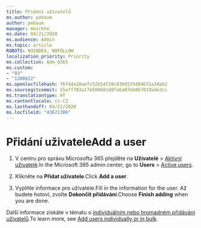 ```yaml
---
title: Přidání uživatelů
ms.author: pebaum
author: pebaum
manager: mnirkhe
ms.date: 04/21/2020
ms.audience: Admin
ms.topic: article
ROBOTS: NOINDEX, NOFOLLOW
localization_priority: Priority
ms.collection: Adm_O365
ms.custom:
- "93"
- "1200022"
ms.openlocfilehash: f6fd4a20aefc52b54f28c830d535d84631a34ab2
ms.sourcegitcommit: 55eff703a17e500681d8fa6a87eb067019ade3cc
ms.translationtype: HT
ms.contentlocale: cs-CZ
ms.lasthandoff: 04/22/2020
ms.locfileid: "43671306"
---
```

# <a name="add-a-user"></a><span data-ttu-id="9282f-102">Přidání uživatele</span><span class="sxs-lookup"><span data-stu-id="9282f-102">Add a user</span></span>

1. <span data-ttu-id="9282f-103">V centru pro správu Microsoftu 365 přejděte na **Uživatelé** > [Aktivní uživatelé](https://admin.microsoft.com/Adminportal/Home?source=applauncher#/users).</span><span class="sxs-lookup"><span data-stu-id="9282f-103">In the Microsoft 365 admin center, go to **Users** > [Active users](https://admin.microsoft.com/Adminportal/Home?source=applauncher#/users).</span></span>

2. <span data-ttu-id="9282f-104">Klikněte na **Přidat uživatele**.</span><span class="sxs-lookup"><span data-stu-id="9282f-104">Click **Add a user**.</span></span>

3. <span data-ttu-id="9282f-105">Vyplňte informace pro uživatele.</span><span class="sxs-lookup"><span data-stu-id="9282f-105">Fill in the information for the user.</span></span> <span data-ttu-id="9282f-106">Až budete hotoví, zvolte **Dokončit přidávání**.</span><span class="sxs-lookup"><span data-stu-id="9282f-106">Choose **Finish adding** when you are done.</span></span>

<span data-ttu-id="9282f-107">Další informace získáte v tématu o [individuálním nebo hromadném přidávání uživatelů](https://docs.microsoft.com/office365/admin/add-users/add-users).</span><span class="sxs-lookup"><span data-stu-id="9282f-107">To learn more, see [Add users individually or in bulk](https://docs.microsoft.com/office365/admin/add-users/add-users).</span></span>